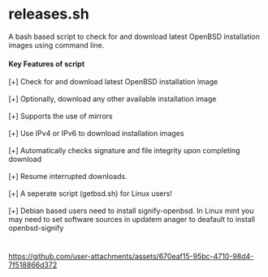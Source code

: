 # releases.sh<br>
A bash based script to check for and download latest OpenBSD installation images
using command line.

<h4>Key Features of script</h4>

[+] Check for and download latest OpenBSD installation image<br><br>
[+] Optionally, download any other available installation image<br><br>
[+] Supports the use of mirrors<br><br>
[+] Use IPv4 or IPv6 to download installation images<br><br>
[+] Automatically checks signature and file integrity upon completing download<br><br>
[+] Resume interrupted downloads.<br><br>
[+] A seperate script (getbsd.sh) for Linux users!<br><br>
[+] Debian based users need to install signify-openbsd. In Linux mint you may need to set software sources in updatem anager to deafault to install openbsd-signify
#
https://github.com/user-attachments/assets/670eaf15-95bc-4710-98d4-7f518866d372

